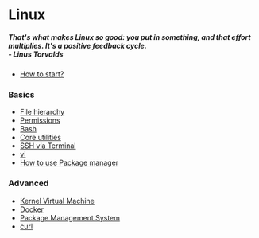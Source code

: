 # Linux
##### <em> That's what makes Linux so good: you put in something, and that effort multiplies. It's a positive feedback cycle. <br> - Linus Torvalds </em> 
- [How to start?]()
### Basics
- [File hierarchy](https://man.archlinux.org/man/file-hierarchy.7.en)
- [Permissions](rwx.md)
- [Bash](https://learnxinyminutes.com/docs/bash/)
- [Core utilities](https://wiki.archlinux.org/title/core_utilities) 
- [SSH via Terminal](ssh.md)
- [vi](VI.md)
- [How to use Package manager]()


### Advanced
- [Kernel Virtual Machine](kvm.md)
- [Docker]()
- [Package Management System]()
- [curl](https://curl.se/)
